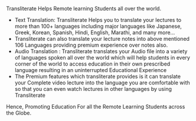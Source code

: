 Transliterate Helps Remote learning Students all over the world.
 - Text Translation: Transliterate Helps you to translate your lectures to more than 100+ languages including major languages like Japanese, Greek, Korean, Spanish, Hindi, English, Marathi, and many more...
 - Transliterate can also translate your lecture notes into above mentioned 106 Languages providing premium experience over notes also.
 - Audio Translation : Transliterate translates your Audio file into a variety of languages spoken all over the world which will help students in every corner of the world to access education in their own prescribed language resulting in an uninterrupted Educational Experience
 - The Premium features which transliterate provides is it can translate your Complete video lecture into the language you are comfortable with so that you can even watch lectures in other languages by using Transliterate

Hence, Promoting Education For all the Remote Learning Students       across the Globe.
